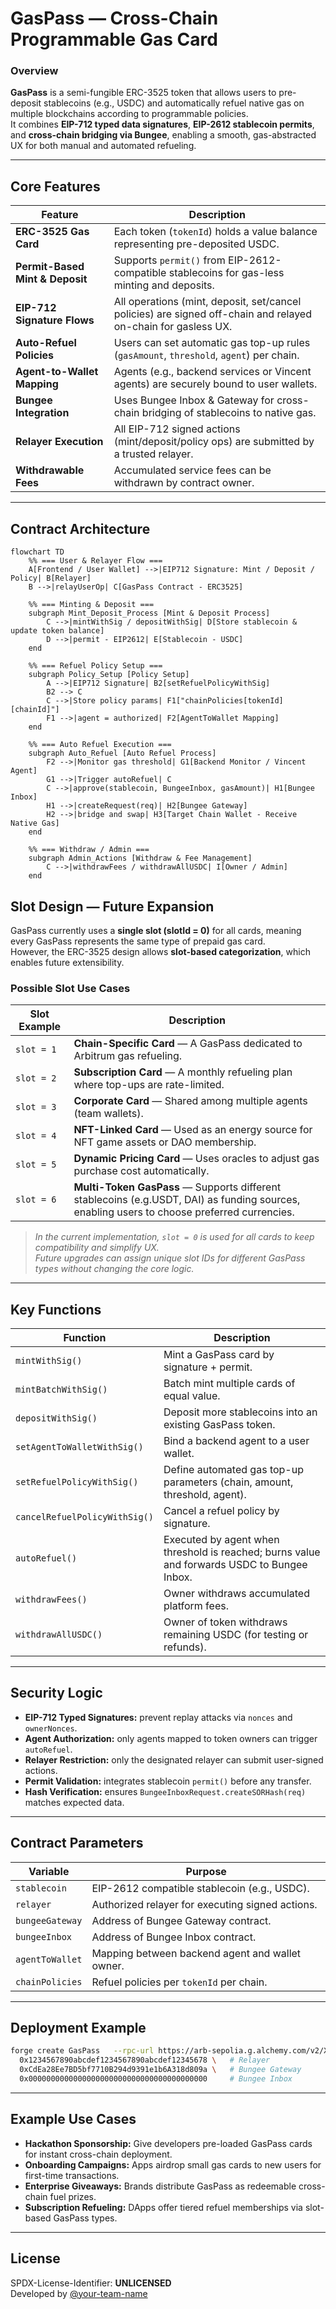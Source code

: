 #  GasPass — Cross-Chain Programmable Gas Card

### Overview
**GasPass** is a semi-fungible ERC-3525 token that allows users to pre-deposit stablecoins (e.g., USDC) and automatically refuel native gas on multiple blockchains according to programmable policies.  
It combines **EIP-712 typed data signatures**, **EIP-2612 stablecoin permits**, and **cross-chain bridging via Bungee**, enabling a smooth, gas-abstracted UX for both manual and automated refueling.

---

## Core Features

| Feature | Description |
|----------|-------------|
| **ERC-3525 Gas Card** | Each token (`tokenId`) holds a value balance representing pre-deposited USDC. |
| **Permit-Based Mint & Deposit** | Supports `permit()` from EIP-2612-compatible stablecoins for gas-less minting and deposits. |
| **EIP-712 Signature Flows** | All operations (mint, deposit, set/cancel policies) are signed off-chain and relayed on-chain for gasless UX. |
| **Auto-Refuel Policies** | Users can set automatic gas top-up rules (`gasAmount`, `threshold`, `agent`) per chain. |
| **Agent-to-Wallet Mapping** | Agents (e.g., backend services or Vincent agents) are securely bound to user wallets. |
| **Bungee Integration** | Uses Bungee Inbox & Gateway for cross-chain bridging of stablecoins to native gas. |
| **Relayer Execution** | All EIP-712 signed actions (mint/deposit/policy ops) are submitted by a trusted relayer. |
| **Withdrawable Fees** | Accumulated service fees can be withdrawn by contract owner. |

---

## Contract Architecture

```mermaid
flowchart TD
    %% === User & Relayer Flow ===
    A[Frontend / User Wallet] -->|EIP712 Signature: Mint / Deposit / Policy| B[Relayer]
    B -->|relayUserOp| C[GasPass Contract - ERC3525]

    %% === Minting & Deposit ===
    subgraph Mint_Deposit_Process [Mint & Deposit Process]
        C -->|mintWithSig / depositWithSig| D[Store stablecoin & update token balance]
        D -->|permit - EIP2612| E[Stablecoin - USDC]
    end

    %% === Refuel Policy Setup ===
    subgraph Policy_Setup [Policy Setup]
        A -->|EIP712 Signature| B2[setRefuelPolicyWithSig]
        B2 --> C
        C -->|Store policy params| F1["chainPolicies[tokenId][chainId]"]
        F1 -->|agent = authorized| F2[AgentToWallet Mapping]
    end

    %% === Auto Refuel Execution ===
    subgraph Auto_Refuel [Auto Refuel Process]
        F2 -->|Monitor gas threshold| G1[Backend Monitor / Vincent Agent]
        G1 -->|Trigger autoRefuel| C
        C -->|approve(stablecoin, BungeeInbox, gasAmount)| H1[Bungee Inbox]
        H1 -->|createRequest(req)| H2[Bungee Gateway]
        H2 -->|bridge and swap| H3[Target Chain Wallet - Receive Native Gas]
    end

    %% === Withdraw / Admin ===
    subgraph Admin_Actions [Withdraw & Fee Management]
        C -->|withdrawFees / withdrawAllUSDC| I[Owner / Admin]
    end
```


## Slot Design — Future Expansion

GasPass currently uses a **single slot (slotId = 0)** for all cards, meaning every GasPass represents the same type of prepaid gas card.  
However, the ERC-3525 design allows **slot-based categorization**, which enables future extensibility.

### Possible Slot Use Cases
| Slot Example | Description |
|---------------|-------------|
| `slot = 1` | **Chain-Specific Card** — A GasPass dedicated to Arbitrum gas refueling. |
| `slot = 2` | **Subscription Card** — A monthly refueling plan where top-ups are rate-limited. |
| `slot = 3` | **Corporate Card** — Shared among multiple agents (team wallets). |
| `slot = 4` | **NFT-Linked Card** — Used as an energy source for NFT game assets or DAO membership. |
| `slot = 5` | **Dynamic Pricing Card** — Uses oracles to adjust gas purchase cost automatically. |
| `slot = 6` | **Multi-Token GasPass** — Supports different stablecoins (e.g.USDT, DAI) as funding sources, enabling users to choose preferred currencies.
> *In the current implementation, `slot = 0` is used for all cards to keep compatibility and simplify UX.  
> Future upgrades can assign unique slot IDs for different GasPass types without changing the core logic.*

---

## Key Functions

| Function | Description |
|-----------|-------------|
| `mintWithSig()` | Mint a GasPass card by signature + permit. |
| `mintBatchWithSig()` | Batch mint multiple cards of equal value. |
| `depositWithSig()` | Deposit more stablecoins into an existing GasPass token. |
| `setAgentToWalletWithSig()` | Bind a backend agent to a user wallet. |
| `setRefuelPolicyWithSig()` | Define automated gas top-up parameters (chain, amount, threshold, agent). |
| `cancelRefuelPolicyWithSig()` | Cancel a refuel policy by signature. |
| `autoRefuel()` | Executed by agent when threshold is reached; burns value and forwards USDC to Bungee Inbox. |
| `withdrawFees()` | Owner withdraws accumulated platform fees. |
| `withdrawAllUSDC()` | Owner of token withdraws remaining USDC (for testing or refunds). |

---

## Security Logic

- **EIP-712 Typed Signatures:** prevent replay attacks via `nonces` and `ownerNonces`.  
- **Agent Authorization:** only agents mapped to token owners can trigger `autoRefuel`.  
- **Relayer Restriction:** only the designated relayer can submit user-signed actions.  
- **Permit Validation:** integrates stablecoin `permit()` before any transfer.  
- **Hash Verification:** ensures `BungeeInboxRequest.createSORHash(req)` matches expected data.  

---

## Contract Parameters

| Variable | Purpose |
|-----------|----------|
| `stablecoin` | EIP-2612 compatible stablecoin (e.g., USDC). |
| `relayer` | Authorized relayer for executing signed actions. |
| `bungeeGateway` | Address of Bungee Gateway contract. |
| `bungeeInbox` | Address of Bungee Inbox contract. |
| `agentToWallet` | Mapping between backend agent and wallet owner. |
| `chainPolicies` | Refuel policies per `tokenId` per chain. |

---

## Deployment Example

```bash
forge create GasPass   --rpc-url https://arb-sepolia.g.alchemy.com/v2/XXX   --private-key $PRIVATE_KEY   --constructor-args   0xaf88d065e77c8cC2239327C5EDb3A432268e5831 \   # USDC
  0x1234567890abcdef1234567890abcdef12345678 \   # Relayer
  0xCdEa28Ee7BD5bf7710B294d9391e1b6A318d809a \   # Bungee Gateway
  0x0000000000000000000000000000000000000000     # Bungee Inbox
```

---

## Example Use Cases
- **Hackathon Sponsorship:** Give developers pre-loaded GasPass cards for instant cross-chain deployment.  
- **Onboarding Campaigns:** Apps airdrop small gas cards to new users for first-time transactions.  
- **Enterprise Giveaways:** Brands distribute GasPass as redeemable cross-chain fuel prizes.  
- **Subscription Refueling:** DApps offer tiered refuel memberships via slot-based GasPass types.  

---

## License
SPDX-License-Identifier: **UNLICENSED**  
Developed by [@your-team-name](https://github.com/your-handle)

